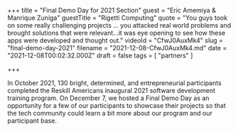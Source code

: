 +++
title = "Final Demo Day for 2021 Section"
guest = "Eric Amemiya & Manrique Zuniga"
guestTitle = "Rigetti Computing"
quote = "You guys took on some really challenging projects ... you attacked real world problems and brought solutions that were relevant…it was eye opening to see how these apps were developed and thought out."
videoId = "CfwJ0AuxMk4"
slug = "final-demo-day-2021"
filename = "2021-12-08-CfwJ0AuxMk4.md"
date = "2021-12-08T00:02:32.000Z"
draft = false
tags = [ "partners" ]

+++

In October 2021, 130 bright, determined, and entrepreneurial participants completed the Reskill Americans inaugural 2021 software development training program. On December 7, we hosted a Final Demo Day as an opportunity for a few of our participants to showcase their projects so that the tech community could learn a bit more about our program and our participant base.
